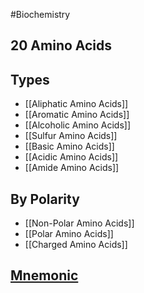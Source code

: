 #Biochemistry 
## 20 Amino Acids
## Types
* [[Aliphatic Amino Acids]]
* [[Aromatic Amino Acids]]
* [[Alcoholic Amino Acids]]
* [[Sulfur Amino Acids]]
* [[Basic Amino Acids]]
* [[Acidic Amino Acids]]
* [[Amide Amino Acids]]
## By Polarity
* [[Non-Polar Amino Acids]]
* [[Polar Amino Acids]]
* [[Charged Amino Acids]]
## [Mnemonic](https://www.youtube.com/watch?v=PmbcA1Sav7s)

